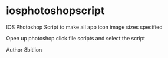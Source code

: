 # iosphotoshopscript
IOS Photoshop Script to make all app icon image sizes specified 


Open up photoshop click file scripts and select the script


Author 8bitlion
